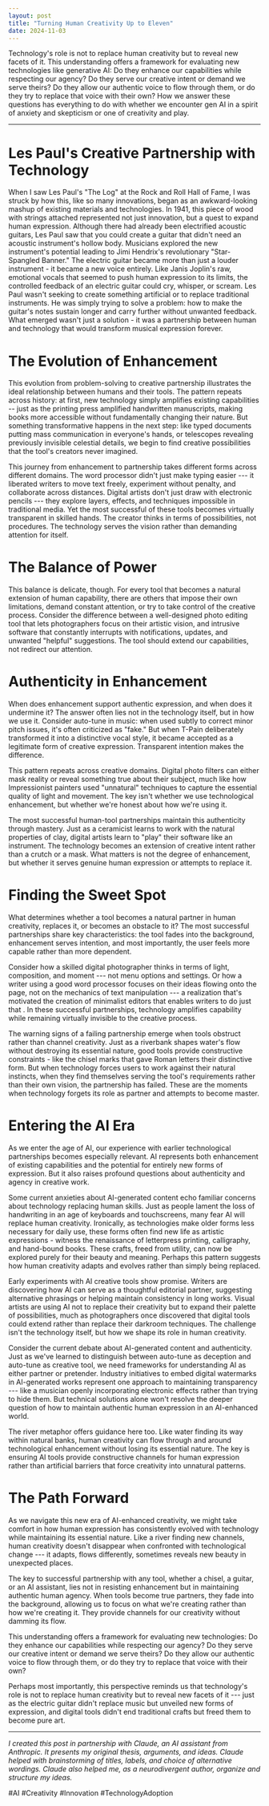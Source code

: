 ```yaml
---
layout: post
title: "Turning Human Creativity Up to Eleven"
date: 2024-11-03
---
```


Technology's role is not to replace human creativity but to reveal new facets of it. This understanding offers a framework for evaluating new technologies like generative AI: Do they enhance our capabilities while respecting our agency? Do they serve our creative intent or demand we serve theirs? Do they allow our authentic voice to flow through them, or do they try to replace that voice with their own? How we answer these questions has everything to do with whether we encounter gen AI in a spirit of anxiety and skepticism or one of creativity and play.<!--more-->

<hr/>

# Les Paul's Creative Partnership with Technology

When I saw Les Paul's "The Log" at the Rock and Roll Hall of Fame, I was struck by how this, like so many innovations, began as an awkward-looking mashup of existing materials and technologies. In 1941, this piece of wood with strings attached represented not just innovation, but a quest to expand human expression. Although there had already been electrified acoustic guitars, Les Paul saw that you could create a guitar that didn't need an acoustic instrument's hollow body. Musicians explored the new instrument's potential leading to Jimi Hendrix's revolutionary "Star-Spangled Banner." The electric guitar became more than just a louder instrument - it became a new voice entirely. Like Janis Joplin's raw, emotional vocals that seemed to push human expression to its limits, the controlled feedback of an electric guitar could cry, whisper, or scream. Les Paul wasn't seeking to create something artificial or to replace traditional instruments. He was simply trying to solve a problem: how to make the guitar's notes sustain longer and carry further without unwanted feedback. What emerged wasn't just a solution - it was a partnership between human and technology that would transform musical expression forever.

# The Evolution of Enhancement

This evolution from problem-solving to creative partnership illustrates the ideal relationship between humans and their tools. The pattern repeats across history: at first, new technology simply amplifies existing capabilities -- just as the printing press amplified handwritten manuscripts, making books more accessible without fundamentally changing their nature. But something transformative happens in the next step: like typed documents putting mass communication in everyone's hands, or telescopes revealing previously invisible celestial details, we begin to find creative possibilities that the tool's creators never imagined.

This journey from enhancement to partnership takes different forms across different domains. The word processor didn't just make typing easier --- it liberated writers to move text freely, experiment without penalty, and collaborate across distances. Digital artists don't just draw with electronic pencils --- they explore layers, effects, and techniques impossible in traditional media. Yet the most successful of these tools becomes virtually transparent in skilled hands. The creator thinks in terms of possibilities, not procedures. The technology serves the vision rather than demanding attention for itself.

# The Balance of Power

This balance is delicate, though. For every tool that becomes a natural extension of human capability, there are others that impose their own limitations, demand constant attention, or try to take control of the creative process. Consider the difference between a well-designed photo editing tool that lets photographers focus on their artistic vision, and intrusive software that constantly interrupts with notifications, updates, and unwanted "helpful" suggestions. The tool should extend our capabilities, not redirect our attention.

# Authenticity in Enhancement

When does enhancement support authentic expression, and when does it undermine it? The answer often lies not in the technology itself, but in how we use it. Consider auto-tune in music: when used subtly to correct minor pitch issues, it's often criticized as "fake." But when T-Pain deliberately transformed it into a distinctive vocal style, it became accepted as a legitimate form of creative expression. Transparent intention makes the difference.

This pattern repeats across creative domains. Digital photo filters can either mask reality or reveal something true about their subject, much like how Impressionist painters used "unnatural" techniques to capture the essential quality of light and movement. The key isn't whether we use technological enhancement, but whether we're honest about how we're using it.

The most successful human-tool partnerships maintain this authenticity through mastery. Just as a ceramicist learns to work with the natural properties of clay, digital artists learn to "play" their software like an instrument. The technology becomes an extension of creative intent rather than a crutch or a mask. What matters is not the degree of enhancement, but whether it serves genuine human expression or attempts to replace it.

# Finding the Sweet Spot

What determines whether a tool becomes a natural partner in human creativity, replaces it, or becomes an obstacle to it? The most successful partnerships share key characteristics: the tool fades into the background, enhancement serves intention, and most importantly, the user feels more capable rather than more dependent.

Consider how a skilled digital photographer thinks in terms of light, composition, and moment --- not menu options and settings. Or how a writer using a good word processor focuses on their ideas flowing onto the page, not on the mechanics of text manipulation --- a realization that's motivated the creation of minimalist editors that enables writers to do just that . In these successful partnerships, technology amplifies capability while remaining virtually invisible to the creative process.

The warning signs of a failing partnership emerge when tools obstruct rather than channel creativity. Just as a riverbank shapes water's flow without destroying its essential nature, good tools provide constructive constraints - like the chisel marks that gave Roman letters their distinctive form. But when technology forces users to work against their natural instincts, when they find themselves serving the tool's requirements rather than their own vision, the partnership has failed. These are the moments when technology forgets its role as partner and attempts to become master.

# Entering the AI Era

As we enter the age of AI, our experience with earlier technological partnerships becomes especially relevant. AI represents both enhancement of existing capabilities and the potential for entirely new forms of expression. But it also raises profound questions about authenticity and agency in creative work.

Some current anxieties about AI-generated content echo familiar concerns about technology replacing human skills. Just as people lament the loss of handwriting in an age of keyboards and touchscreens, many fear AI will replace human creativity. Ironically, as technologies make older forms less necessary for daily use, these forms often find new life as artistic expressions - witness the renaissance of letterpress printing, calligraphy, and hand-bound books. These crafts, freed from utility, can now be explored purely for their beauty and meaning. Perhaps this pattern suggests how human creativity adapts and evolves rather than simply being replaced.

Early experiments with AI creative tools show promise. Writers are discovering how AI can serve as a thoughtful editorial partner, suggesting alternative phrasings or helping maintain consistency in long works. Visual artists are using AI not to replace their creativity but to expand their palette of possibilities, much as photographers once discovered that digital tools could extend rather than replace their darkroom techniques. The challenge isn't the technology itself, but how we shape its role in human creativity.

Consider the current debate about AI-generated content and authenticity. Just as we've learned to distinguish between auto-tune as deception and auto-tune as creative tool, we need frameworks for understanding AI as either partner or pretender. Industry initiatives to embed digital watermarks in AI-generated works represent one approach to maintaining transparency --- like a musician openly incorporating electronic effects rather than trying to hide them. But technical solutions alone won't resolve the deeper question of how to maintain authentic human expression in an AI-enhanced world.

The river metaphor offers guidance here too. Like water finding its way within natural banks, human creativity can flow through and around technological enhancement without losing its essential nature. The key is ensuring AI tools provide constructive channels for human expression rather than artificial barriers that force creativity into unnatural patterns.

# The Path Forward

As we navigate this new era of AI-enhanced creativity, we might take comfort in how human expression has consistently evolved with technology while maintaining its essential nature. Like a river finding new channels, human creativity doesn't disappear when confronted with technological change --- it adapts, flows differently, sometimes reveals new beauty in unexpected places.

The key to successful partnership with any tool, whether a chisel, a guitar, or an AI assistant, lies not in resisting enhancement but in maintaining authentic human agency. When tools become true partners, they fade into the background, allowing us to focus on what we're creating rather than how we're creating it. They provide channels for our creativity without damming its flow.

This understanding offers a framework for evaluating new technologies: Do they enhance our capabilities while respecting our agency? Do they serve our creative intent or demand we serve theirs? Do they allow our authentic voice to flow through them, or do they try to replace that voice with their own?

Perhaps most importantly, this perspective reminds us that technology's role is not to replace human creativity but to reveal new facets of it --- just as the electric guitar didn't replace music but unveiled new forms of expression, and digital tools didn't end traditional crafts but freed them to become pure art.

<hr/>

*I created this post in partnership with Claude, an AI assistant from Anthropic. It presents my original thesis, arguments, and ideas. Claude helped with brainstorming of titles, labels, and choice of alternative wordings. Claude also helped me, as a neurodivergent author, organize and structure my ideas.*

#AI #Creativity #Innovation #TechnologyAdoption
